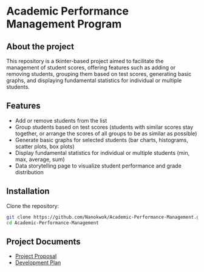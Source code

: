 # Academic Performance Management Program
## About the project

[//]: # ([![Django CI]&#40;https://github.com/Nanokwok/Academic-Performance-Management/actions/workflows/django.yml/badge.svg&#41;]&#40;https://github.com/Nanokwok/Academic-Performance-Management/actions/workflows/django.yml&#41;)

[//]: # ([![CodeQL]&#40;https://github.com/Nanokwok/Academic-Performance-Management/actions/workflows/codeql.yml/badge.svg&#41;]&#40;https://github.com/Nanokwok/Academic-Performance-Management/actions/workflows/codeql.yml&#41;)

This repository is a tkinter-based project aimed to facilitate the management of student scores, 
offering features such as adding or removing students, 
grouping them based on test scores, generating basic graphs, and displaying fundamental statistics for individual or 
multiple students.

## Features

- Add or remove students from the list
- Group students based on test scores (students with similar scores stay together, or arrange the scores of all groups to be as similar as possible)
- Generate basic graphs for selected students (bar charts, histograms, scatter plots, box plots)
- Display fundamental statistics for individual or multiple students (min, max, average, sum)
- Data storytelling page to visualize student performance and grade distribution


## Installation

Clone the repository:
```bash
git clone https://github.com/Nanokwok/Academic-Performance-Management.git
cd Academic-Performance-Management
```

## Project Documents

- [Project Proposal](https://docs.google.com/document/d/11R-iiaoxBM3uOUnmBL-wqdtW7__TCA-o9l3oWIvOjXE/edit?usp=sharing)
- [Development Plan](https://github.com/Nanokwok/Academic-Performance-Management/wiki/Weekly-Plan)

